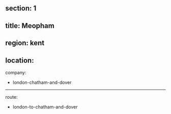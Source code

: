 section: 1
----
title: Meopham
----
region: kent
----
location: 
----
company:
- london-chatham-and-dover
----
route:
- london-to-chatham-and-dover
